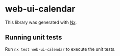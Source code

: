 # web-ui-calendar

This library was generated with [Nx](https://nx.dev).

## Running unit tests

Run `nx test web-ui-calendar` to execute the unit tests.
